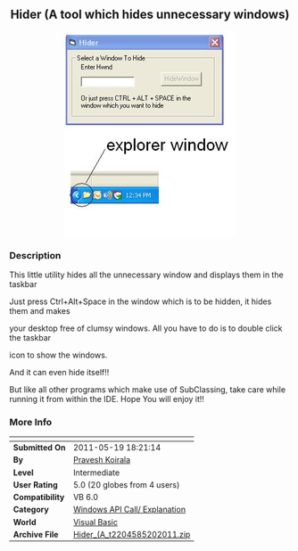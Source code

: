 ﻿<div align="center">

## Hider \(A tool which hides unnecessary windows\)

<img src="PIC201152031477989.JPG">
</div>

### Description

This little utility hides all the unnecessary window and displays them in the taskbar

Just press Ctrl+Alt+Space in the window which is to be hidden, it hides them and makes

your desktop free of clumsy windows. All you have to do is to double click the taskbar

icon to show the windows.

And it can even hide itself!!

But like all other programs which make use of SubClassing, take care while running it from within the IDE. Hope You will enjoy it!!
 
### More Info
 


<span>             |<span>
---                |---
**Submitted On**   |2011-05-19 18:21:14
**By**             |[Pravesh Koirala](https://github.com/Planet-Source-Code/PSCIndex/blob/master/ByAuthor/pravesh-koirala.md)
**Level**          |Intermediate
**User Rating**    |5.0 (20 globes from 4 users)
**Compatibility**  |VB 6\.0
**Category**       |[Windows API Call/ Explanation](https://github.com/Planet-Source-Code/PSCIndex/blob/master/ByCategory/windows-api-call-explanation__1-39.md)
**World**          |[Visual Basic](https://github.com/Planet-Source-Code/PSCIndex/blob/master/ByWorld/visual-basic.md)
**Archive File**   |[Hider\_\(A\_t2204585202011\.zip](https://github.com/Planet-Source-Code/pravesh-koirala-hider-a-tool-which-hides-unnecessary-windows__1-73920/archive/master.zip)








